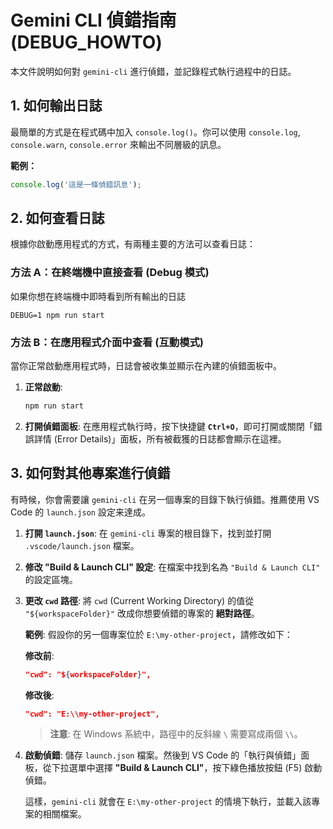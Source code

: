 # Gemini CLI 偵錯指南 (DEBUG_HOWTO)

本文件說明如何對 `gemini-cli` 進行偵錯，並記錄程式執行過程中的日誌。

## 1. 如何輸出日誌

最簡單的方式是在程式碼中加入 `console.log()`。你可以使用 `console.log`, `console.warn`, `console.error` 來輸出不同層級的訊息。

**範例：**

```javascript
console.log('這是一條偵錯訊息');
```

## 2. 如何查看日誌

根據你啟動應用程式的方式，有兩種主要的方法可以查看日誌：

### 方法 A：在終端機中直接查看 (Debug 模式)

如果你想在終端機中即時看到所有輸出的日誌

```
DEBUG=1 npm run start
```

### 方法 B：在應用程式介面中查看 (互動模式)

當你正常啟動應用程式時，日誌會被收集並顯示在內建的偵錯面板中。

1.  **正常啟動**:
    ```bash
    npm run start
    ```
2.  **打開偵錯面板**:
    在應用程式執行時，按下快捷鍵 **`Ctrl+O`**，即可打開或關閉「錯誤詳情 (Error Details)」面板，所有被截獲的日誌都會顯示在這裡。

## 3. 如何對其他專案進行偵錯

有時候，你會需要讓 `gemini-cli` 在另一個專案的目錄下執行偵錯。推薦使用 VS Code 的 `launch.json` 設定来達成。

1.  **打開 `launch.json`**:
    在 `gemini-cli` 專案的根目錄下，找到並打開 `.vscode/launch.json` 檔案。

2.  **修改 "Build & Launch CLI" 設定**:
    在檔案中找到名為 `"Build & Launch CLI"` 的設定區塊。

3.  **更改 `cwd` 路徑**:
    將 `cwd` (Current Working Directory) 的值從 `"${workspaceFolder}"` 改成你想要偵錯的專案的 **絕對路徑**。

    **範例**:
    假設你的另一個專案位於 `E:\my-other-project`，請修改如下：

    **修改前**:

    ```json
    "cwd": "${workspaceFolder}",
    ```

    **修改後**:

    ```json
    "cwd": "E:\\my-other-project",
    ```

    > **注意**: 在 Windows 系統中，路徑中的反斜線 `\` 需要寫成兩個 `\\`。

4.  **啟動偵錯**:
    儲存 `launch.json` 檔案。然後到 VS Code 的「執行與偵錯」面板，從下拉選單中選擇 **"Build & Launch CLI"**，按下綠色播放按鈕 (F5) 啟動偵錯。

    這樣，`gemini-cli` 就會在 `E:\my-other-project` 的情境下執行，並載入該專案的相關檔案。
